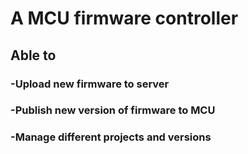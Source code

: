 # A MCU firmware controller
## Able to
### -Upload new firmware to server
### -Publish new version of firmware to MCU
### -Manage different projects and versions